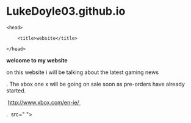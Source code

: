 # LukeDoyle03.github.io

<html>

    <head>

        <title>website</title>

    </head>
<strong>welcome to my website</strong>
    <body>
    <p> on this website i will be talking about the latest gaming news </p>
  
  . The xbox one x will be going on sale soon as pre-orders have already started.
  
  <p>  http://www.xbox.com/en-ie/  </p> 

 . <img> src=" ">
        
    </body>

</html>
